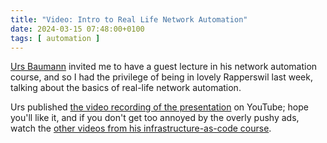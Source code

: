 ```yaml
---
title: "Video: Intro to Real Life Network Automation"
date: 2024-03-15 07:48:00+0100
tags: [ automation ]
---
```

[Urs Baumann](https://www.linkedin.com/in/ubaumannch/) invited me to have a guest lecture in his network automation course, and so I had the privilege of being in lovely Rapperswil last week, talking about the basics of real-life network automation.

Urs published [the video recording of the presentation](https://youtu.be/T4gPoSqaCHU) on YouTube; hope you'll like it, and if you don't get too annoyed by the overly pushy ads, watch the [other videos from his infrastructure-as-code course](https://www.youtube.com/@infrastructureascode).